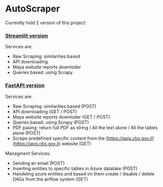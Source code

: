 # AutoScraper
Currently hold 2 version of this project:

 ### <u>Streamlit version</u>
  Services are:
   - Raw Scraping: similarities based
   - API downloading
   - Maya website reports downloder
   - Queries based: using Scrapy
 
 ### <u>FastAPI version</u>
  Services are:
   - Raw Scraping: similarities based (POST)
   - API downloading (GET / POST)
   - Maya website reports downloder (GET / POST)
   - Queries based: using Scrapy (POST)
   - PDF pasing: return full PDF as string / All the text alone / All the tables alone (POST)
   - Scrape predefined specific content from the [https://apis.cbs.gov.il](https://apis.cbs.gov.il) website (GET)
 
 Managment Services:
   - Sending an email (POST)
   - Inserting entities to specific tables in Azure datalake (POST)
   - Handeling azure entities and based on them create / disable / delete DAGs from the airflow system (GET)
